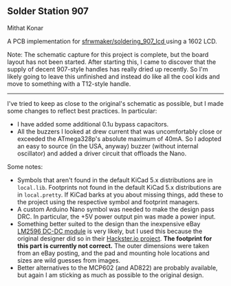 Solder Station 907
------------------

Mithat Konar

A PCB implementation for [sfrwmaker/soldering_907_lcd
](https://github.com/sfrwmaker/soldering_907_lcd) using a 1602 LCD.

Note: The schematic capture for this project is complete, but the board layout has not been started. After starting this, I came to discover that the supply of decent 907-style handles has really dried up recently. So I'm likely going to leave this unfinished and instead do like all the cool kids and move to something with a T12-style handle.

---------------------------------

I've tried to keep as close to the original's schematic as possible, but I made some changes to reflect best practices. In particular:

* I have added some additional 0.1u bypass capacitors.
* All the buzzers I looked at drew current that was uncomfortably close or exceeded the ATmega328p's absolute maximum of 40mA. So I adopted an easy to source (in the USA, anyway) buzzer (without internal oscillator) and added a driver circuit that offloads the Nano.

Some notes:
* Symbols that aren't found in the default KiCad 5.x distributions are in `local.lib`. Footprints not found in the default KiCad 5.x distributions are in `local.pretty`. If KiCad barks at you about missing things, add these to the project using the respective symbol and footprint managers.
* A custom Arduino Nano symbol was needed to make the design pass DRC. In particular, the +5V power output pin was made a power input.
* Something better suited to the design than the inexpensive eBay [LM2596 DC-DC module](https://www.ebay.com/itm/10-PCS-LM2596-DC-DC-buck-adjustable-step-down-Power-Supply-Converter-module-/221920170517?hash=item33ab791215:g:5zEAAOSw~bFWKKJO) is very likely, but I used this because the original designer did so  in their [Hackster.io project](https://www.hackster.io/sfrwmaker/soldering-iron-controller-for-hakko-907-v-2-fc75d7). **The footprint for this part is currently not correct.** The outer dimensions were taken from an eBay posting, and the pad and mounting hole locations and sizes are wild guesses from images.
* Better alternatives to the MCP602 (and AD822) are probably available, but again I am sticking as much as possible to the original design.
